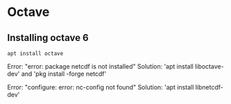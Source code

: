 # Octave

## Installing octave 6

	apt install octave

Error: "error: package netcdf is not installed"
Solution: 'apt install liboctave-dev' and 'pkg install -forge netcdf'

Error: "configure: error: nc-config not found"
Solution: 'apt install libnetcdf-dev'
